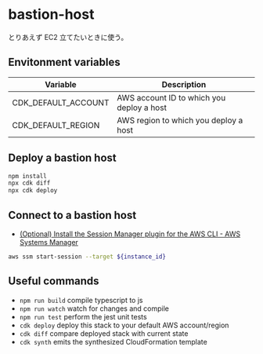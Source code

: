 # bastion-host

とりあえず EC2 立てたいときに使う。

## Envitonment variables

| Variable            | Description                               |
| ------------------- | ----------------------------------------- |
| CDK_DEFAULT_ACCOUNT | AWS account ID to which you deploy a host |
| CDK_DEFAULT_REGION  | AWS region to which you deploy a host     |

## Deploy a bastion host

```sh
npm install
npx cdk diff
npx cdk deploy
```

## Connect to a bastion host

- [(Optional) Install the Session Manager plugin for the AWS CLI - AWS Systems Manager](https://docs.aws.amazon.com/systems-manager/latest/userguide/session-manager-working-with-install-plugin.html#install-plugin-macos)

```sh
aws ssm start-session --target ${instance_id}
```

## Useful commands

- `npm run build` compile typescript to js
- `npm run watch` watch for changes and compile
- `npm run test` perform the jest unit tests
- `cdk deploy` deploy this stack to your default AWS account/region
- `cdk diff` compare deployed stack with current state
- `cdk synth` emits the synthesized CloudFormation template
